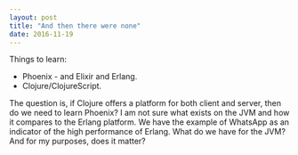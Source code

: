 ```yaml
---
layout: post
title: "And then there were none"
date: 2016-11-19
---
```


Things to learn:
 * Phoenix - and Elixir and Erlang.
 * Clojure/ClojureScript. 

The question is, if Clojure offers a platform for both client and server, then do we need to learn Phoenix? I am not sure what exists on the JVM and how it compares to the Erlang platform. 
We have the example of WhatsApp as an indicator of the high performance of Erlang. What do we have for the JVM? And for my purposes, does it matter?



